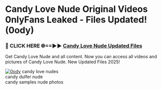 # Candy Love Nude Original Videos 0nlyFans Leaked - Files Updated! (0ody)

<h3>🔴 CLICK HERE 🌐==►► <a href="https://tinyurl.com/5h6xmrr3" rel="nofollow">Candy Love Nude Updated Files</a></h3>

Get Candy Love Nude and all content. Now you can access all videos and pictures of Candy Love Nude. New Updated Files 2025!

[![0ody](https://i.imgur.com/KVD873Z.gif)](https://tinyurl.com/5h6xmrr3)
candy love nudes<br>
candy dulfer nude<br>
candy samples nude photos
